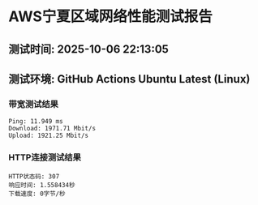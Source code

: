 # AWS宁夏区域网络性能测试报告
## 测试时间: 2025-10-06 22:13:05
## 测试环境: GitHub Actions Ubuntu Latest (Linux)

### 带宽测试结果
```
Ping: 11.949 ms
Download: 1971.71 Mbit/s
Upload: 1921.25 Mbit/s
```

### HTTP连接测试结果
```
HTTP状态码: 307
响应时间: 1.558434秒
下载速度: 0字节/秒
```

